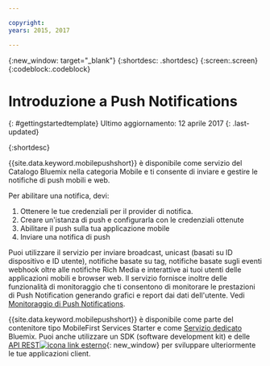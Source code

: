 ```yaml
---

copyright:
years: 2015, 2017

---
```


{:new_window: target="_blank"}
{:shortdesc: .shortdesc}
{:screen:.screen}
{:codeblock:.codeblock}

# Introduzione a Push Notifications
{: #gettingstartedtemplate}
Ultimo aggiornamento: 12 aprile 2017
{: .last-updated}

{:shortdesc}

{{site.data.keyword.mobilepushshort}} è disponibile come servizio del Catalogo Bluemix nella categoria Mobile e ti consente di inviare e gestire le notifiche di push mobili e web. 

Per abilitare una notifica, devi:

1. Ottenere le tue credenziali per il provider di notifica.
1. Creare un'istanza di push e configurarla con le credenziali ottenute
1. Abilitare il push sulla tua applicazione mobile
1. Inviare una notifica di push

Puoi utilizzare il servizio per inviare broadcast, unicast (basati su ID dispositivo e ID utente), notifiche basate su tag, notifiche basate sugli eventi webhook oltre alle notifiche Rich Media e interattive ai tuoi utenti delle applicazioni mobili e browser web. Il servizio fornisce inoltre delle funzionalità di monitoraggio che ti consentono di monitorare le prestazioni di Push Notification generando grafici e report dai dati dell'utente. Vedi [Monitoraggio di Push Notifications](/docs/services/mobilepush/t_push_monitoring.html).

{{site.data.keyword.mobilepushshort}} è disponibile come parte del contenitore tipo MobileFirst Services Starter e come [Servizio dedicato ](/docs/dedicated/index.html) Bluemix.  Puoi anche utilizzare un SDK (software development kit) e delle [API REST![icona link esterno](../../icons/launch-glyph.svg "icona link esterno")](https://mobile.ng.bluemix.net/imfpush/){: new_window} per sviluppare ulteriormente le tue applicazioni client.








